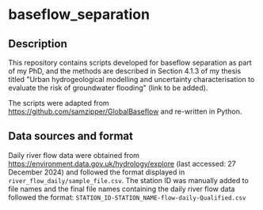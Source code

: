 # baseflow_separation

## Description

This repository contains scripts developed for baseflow separation as part of my PhD, and the methods are described in Section 4.1.3 of my thesis titled "Urban hydrogeological modelling and uncertainty characterisation to evaluate the risk of groundwater flooding" (link to be added).

The scripts were adapted from <https://github.com/samzipper/GlobalBaseflow> and re-written in Python.

## Data sources and format

Daily river flow data were obtained from <https://environment.data.gov.uk/hydrology/explore> (last accessed: 27 December 2024) and followed the format displayed in `river_flow_daily/sample_file.csv`. The station ID was manually added to file names and the final file names containing the daily river flow data followed the format: `STATION_ID-STATION_NAME-flow-daily-Qualified.csv`
